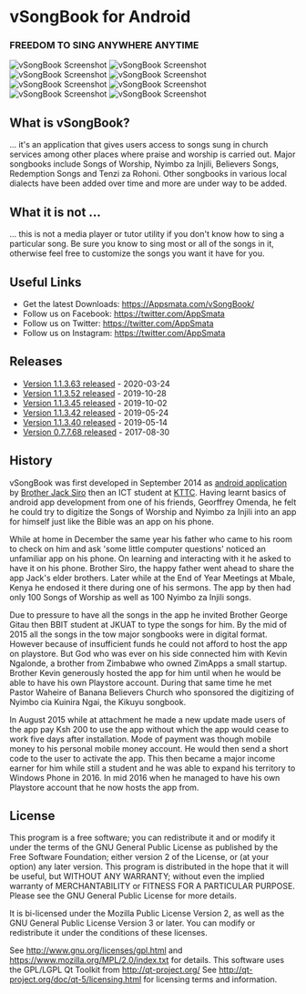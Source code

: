 # vSongBook for Android
### FREEDOM TO SING ANYWHERE ANYTIME

![vSongBook Screenshot](https://github.com/Appsmata/vSongAndy/raw/master/images/screenshot1.png "vSongBook Screenshot 1")
![vSongBook Screenshot](https://github.com/Appsmata/vSongAndy/raw/master/images/screenshot2.png "vSongBook Screenshot 2")
![vSongBook Screenshot](https://github.com/Appsmata/vSongAndy/raw/master/images/screenshot3.png "vSongBook Screenshot 3")
![vSongBook Screenshot](https://github.com/Appsmata/vSongAndy/raw/master/images/screenshot4.png "vSongBook Screenshot 4")
![vSongBook Screenshot](https://github.com/Appsmata/vSongAndy/raw/master/images/screenshot5.png "vSongBook Screenshot 5")
![vSongBook Screenshot](https://github.com/Appsmata/vSongAndy/raw/master/images/screenshot6.png "vSongBook Screenshot 6")
![vSongBook Screenshot](https://github.com/Appsmata/vSongAndy/raw/master/images/screenshot7.png "vSongBook Screenshot 7")
![vSongBook Screenshot](https://github.com/Appsmata/vSongAndy/raw/master/images/screenshot8.png "vSongBook Screenshot 8")

## What is vSongBook?
 ... it's an application that gives users access to songs sung in church services among other places where praise and worship is carried out. Major songbooks include Songs of Worship, Nyimbo za Injili, Believers Songs, Redemption Songs and Tenzi za Rohoni. Other songbooks in various local dialects have been added over time and more are under way to be added.

## What it is not ...
... this is not a media player or tutor utility if you don't know how to sing a particular song. Be sure you know to sing most or all of the songs in it, otherwise feel free to customize the songs you want it have for you.


## Useful Links

* Get the latest Downloads: https://Appsmata.com/vSongBook/
* Follow us on Facebook: https://twitter.com/AppSmata
* Follow us on Twitter: https://twitter.com/AppSmata
* Follow us on Instagram: https://twitter.com/AppSmata

## Releases

* [Version 1.1.3.63 released](https://github.com/Appsmata/vSongAndy/releases/tag/v1.1.3.63) - 2020-03-24
* [Version 1.1.3.52 released](https://github.com/Appsmata/vSongAndy/releases/tag/v1.1.3.52) - 2019-10-28
* [Version 1.1.3.45 released](https://github.com/Appsmata/vSongAndy/releases/tag/v1.1.3.45) - 2019-10-02
* [Version 1.1.3.42 released](https://github.com/Appsmata/vSongAndy/releases/tag/v1.1.3.42) - 2019-05-24
* [Version 1.1.3.40 released](https://github.com/Appsmata/vSongAndy/releases/tag/v1.1.3.40) - 2019-05-14
* [Version 0.7.7.68 released](https://github.com/Appsmata/vSongAndy/releases/tag/v0.7.7.683) - 2017-08-30

## History

vSongBook was first developed in September 2014 as [android application](https://appsmata.com/vsongbook) by [Brother Jack Siro](https://github.com/jacksiroke) then an ICT student at [KTTC](https://kttc.ac.ke). Having learnt basics of android app development from one of his friends, Georffrey Omenda, he felt he could try to digitize the Songs of Worship and Nyimbo za Injili into an app for himself just like the Bible was an app on his phone.

While at home in December the same year his father who came to his room to check on him and ask 'some little computer questions' noticed an unfamiliar app on his phone. On learning and interacting with it he asked to have it on his phone. Brother Siro, the happy father went ahead to share the app Jack's elder brothers. Later while at the End of Year Meetings at Mbale, Kenya he endosed it there during one of his sermons. The app by then had only 100 Songs of Worship as well as 100 Nyimbo za Injili songs.

Due to pressure to have all the songs in the app he invited Brother George Gitau then BBIT student at JKUAT to type the songs for him. By the mid of 2015 all the songs in the tow major songbooks were in digital format. However because of insufficient funds he could not afford to host the app on playstore. But God who was ever on his side connected him with Kevin Ngalonde, a brother from Zimbabwe who owned ZimApps a small startup. Brother Kevin generously hosted the app for him until when he would be able to have his own Playstore account. During that same time he met Pastor Waheire of Banana Believers Church who sponsored the digitizing of Nyimbo cia Kuinira Ngai, the Kikuyu songbook.

In August 2015 while at attachment he made a new update made users of the app pay Ksh 200 to use the app without which the app would cease to work five days after installation. Mode of payment was though mobile money to his personal mobile money account. He would then send a short code to the user to activate the app. This then became a major income earner for him while still a student and he was able to expand his territory to Windows Phone in 2016. In mid 2016 when he managed to have his own Playstore account that he now hosts the app from.

## License

This program is a free software; you can redistribute it and or modify it under the terms of the GNU General Public License as published by the Free Software Foundation; either version 2 of the License, or (at your option) any later version. This program is distributed in the hope that it will be useful, but WITHOUT ANY WARRANTY; without even the implied warranty of MERCHANTABILITY or FITNESS FOR A PARTICULAR PURPOSE. Please see the GNU General Public License for more details.

It is bi-licensed under the Mozilla Public License Version 2, as well as the GNU General Public License Version 3 or later. You can modify or redistribute it under the conditions of these licenses.

See http://www.gnu.org/licenses/gpl.html and https://www.mozilla.org/MPL/2.0/index.txt for details. 
This software uses the GPL/LGPL Qt Toolkit from http://qt-project.org/ 
See http://qt-project.org/doc/qt-5/licensing.html for licensing terms and information.

